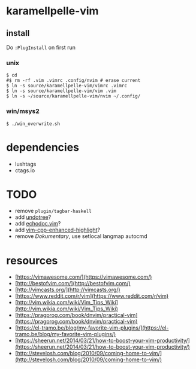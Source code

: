 # karamellpelle-vim

## install

Do `:PlugInstall` on first run

### unix

    $ cd
    #$ rm -rf .vim .vimrc .config/nvim # erase current
    $ ln -s source/karamellpelle-vim/vimrc .vimrc
    $ ln -s source/karamellpelle-vim/vim .vim
    $ ln -s ~/source/karamellpelle-vim/nvim ~/.config/

### win/msys2

    $ ./win_overwrite.sh

# dependencies
* lushtags
* ctags.io


# TODO

* remove `plugin/tagbar-haskell`
* add [undotree](https://github.com/mbbill/undotree)?
* add [echodoc.vim](https://github.com/Shougo/echodoc.vim`)?
* add [vim-cpp-enhanced-highlight](https://github.com/octol/vim-cpp-enhanced-highlight)?
* remove _Dokumentary_, use setlocal langmap autocmd


# resources

* [https://vimawesome.com/](https://vimawesome.com/)
* [http://bestofvim.com/](http://bestofvim.com/)
* [http://vimcasts.org/](http://vimcasts.org/)
* [https://www.reddit.com/r/vim](https://www.reddit.com/r/vim)
* [http://vim.wikia.com/wiki/Vim_Tips_Wiki](http://vim.wikia.com/wiki/Vim_Tips_Wiki)
* [https://pragprog.com/book/dnvim/practical-vim](https://pragprog.com/book/dnvim/practical-vim)
* [https://el-tramo.be/blog/my-favorite-vim-plugins/](https://el-tramo.be/blog/my-favorite-vim-plugins/)
* [https://sheerun.net/2014/03/21/how-to-boost-your-vim-productivity/](https://sheerun.net/2014/03/21/how-to-boost-your-vim-productivity/)
* [http://stevelosh.com/blog/2010/09/coming-home-to-vim/](http://stevelosh.com/blog/2010/09/coming-home-to-vim/)




